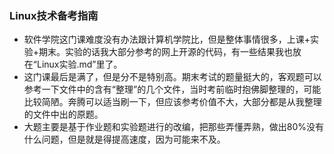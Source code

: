### Linux技术备考指南
- 软件学院这门课难度没有办法跟计算机学院比，但是整体事情很多，上课+实验+期末。实验的话我大部分参考的网上开源的代码，有一些结果我也放在“Linux实验.md”里了。
- 这门课最后是满了，但是分不是特别高。期末考试的题量挺大的，客观题可以参考一下文件中的含有“整理”的几个文件，当时考前临时抱佛脚整理的，可能比较简陋。奔腾可以适当刷一下，但应该参考价值不大，大部分都是从我整理的文件中出的原题。
- 大题主要是基于作业题和实验题进行的改编，把那些弄懂弄熟，做出80%没有什么问题，但是就是得提高速度，因为可能来不及。
